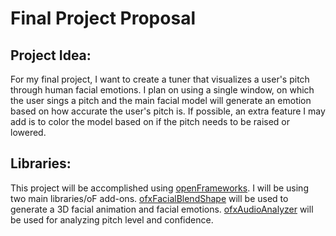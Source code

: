 # Final Project Proposal

## Project Idea:
For my final project, I want to create a tuner that visualizes a user's pitch through human facial emotions. I plan on using a single window, on which the user sings a pitch and the main facial model will generate an emotion based on how accurate the user's pitch is. If possible, an extra feature I may add is to color the model based on if the pitch needs to be raised or lowered. 

## Libraries:
This project will be accomplished using [openFrameworks](https://openframeworks.cc). I will be using two main libraries/oF add-ons. [ofxFacialBlendShape](https://github.com/iwanao731/ofxFacialBlendShape) will be used to generate a 3D facial animation and facial emotions. [ofxAudioAnalyzer](https://github.com/leozimmerman/ofxAudioAnalyzer) will be used for analyzing pitch level and confidence. 
